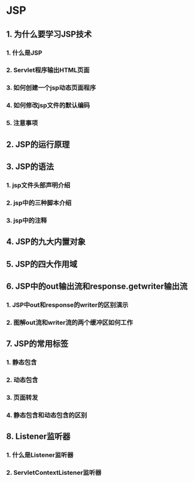 # JSP

## 1. 为什么要学习JSP技术

### 1. 什么是JSP



### 2. Servlet程序输出HTML页面





### 3. 如何创建一个jsp动态页面程序





### 4. 如何修改jsp文件的默认编码



### 5. 注意事项

## 2. JSP的运行原理



## 3. JSP的语法

### 1. jsp文件头部声明介绍



### 2. jsp中的三种脚本介绍



### 3. jsp中的注释

## 4. JSP的九大内置对象



## 5. JSP的四大作用域



## 6. JSP中的out输出流和response.getwriter输出流

### 1. JSP中out和response的writer的区别演示





### 2. 图解out流和writer流的两个缓冲区如何工作

## 7. JSP的常用标签

### 1. 静态包含



### 2. 动态包含



### 3. 页面转发



### 4. 静态包含和动态包含的区别

## 8. Listener监听器

### 1. 什么是Listener监听器



### 2. ServletContextListener监听器